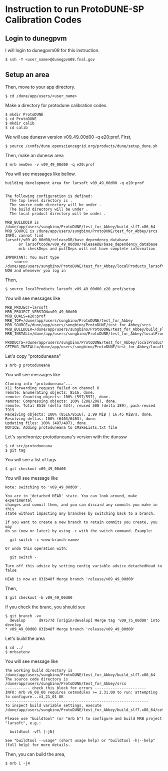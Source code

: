 # Instruction to run ProtoDUNE-SP Calibration Codes
## Login to dunegpvm
I will login to dunegpvm08 for this instruction.
```
$ ssh -Y <user_name>@dunegpvm08.fnal.gov
```

## Setup an area
Then, move to your app directory.
```
$ cd /dune/app/users/<user_name>
```
Make a directory for protodune calibration codes.
```
$ mkdir ProtoDUNE
$ cd ProtoDUNE
$ mkdir calib
$ cd calib
```
We will use dunesw version v09_49_00d00 -q e20:prof.
First,
```
$ source /cvmfs/dune.opensciencegrid.org/products/dune/setup_dune.sh
```
Then, make an dunesw area
```
$ mrb newDev -v v09_49_00d00 -q e20:prof
```
You will see messages like bellow.
```
building development area for larsoft v09_49_00d00 -q e20:prof


The following configuration is defined:
  The top level directory is .
  The source code directory will be under .
  The build directory will be under .
  The local product directory will be under .

MRB_BUILDDIR is /dune/app/users/sungbino/ProtoDUNE/test_for_Abbey/build_slf7.x86_64
MRB_SOURCE is /dune/app/users/sungbino/ProtoDUNE/test_for_Abbey/srcs 
INFO: cannot find larsoft/v09_49_00d00/releaseDB/base_dependency_database
      or larsoftcode/v09_49_00d00/releaseDB/base_dependency_database
      mrb checkDeps and pullDeps will not have complete information

IMPORTANT: You must type
    source /dune/app/users/sungbino/ProtoDUNE/test_for_Abbey/localProducts_larsoft_v09_49_00d00_e20_prof/setup
NOW and whenever you log in
```
Then,
```
$ source localProducts_larsoft_v09_49_00d00_e20_prof/setup 
```
You will see messages like
```
MRB_PROJECT=larsoft
MRB_PROJECT_VERSION=v09_49_00d00
MRB_QUALS=e20:prof
MRB_TOP=/dune/app/users/sungbino/ProtoDUNE/test_for_Abbey
MRB_SOURCE=/dune/app/users/sungbino/ProtoDUNE/test_for_Abbey/srcs
MRB_BUILDDIR=/dune/app/users/sungbino/ProtoDUNE/test_for_Abbey/build_slf7.x86_64
MRB_INSTALL=/dune/app/users/sungbino/ProtoDUNE/test_for_Abbey/localProducts_larsoft_v09_49_00d00_e20_prof

PRODUCTS=/dune/app/users/sungbino/ProtoDUNE/test_for_Abbey/localProducts_larsoft_v09_49_00d00_e20_prof:/cvmfs/dune.opensciencegrid.org/products/dune:/cvmfs/larsoft.opensciencegrid.org/products:/cvmfs/larsoft.opensciencegrid.org/packages:/cvmfs/fermilab.opensciencegrid.org/products/common/db/
CETPKG_INSTALL=/dune/app/users/sungbino/ProtoDUNE/test_for_Abbey/localProducts_larsoft_v09_49_00d00_e20_prof
```
Let's copy "protoduneana"
```
$ mrb g protoduneana
```
You will see messages like
```
Cloning into 'protoduneana'...
X11 forwarding request failed on channel 0
remote: Enumerating objects: 8516, done.
remote: Counting objects: 100% (597/597), done.
remote: Compressing objects: 100% (208/208), done.
remote: Total 8516 (delta 434), reused 508 (delta 389), pack-reused 7919
Receiving objects: 100% (8516/8516), 2.99 MiB | 16.45 MiB/s, done.
Resolving deltas: 100% (6403/6403), done.
Updating files: 100% (487/487), done.
NOTICE: Adding protoduneana to CMakeLists.txt file
```
Let's synchronize protoduneana's version with the dunssw
```
$ cd src/protoduneana
$ git tag
```
You will see a list of tags.
```
$ git checkout v09_49_00d00
```
You will see message like
```
Note: switching to 'v09_49_00d00'.

You are in 'detached HEAD' state. You can look around, make experimental
changes and commit them, and you can discard any commits you make in this
state without impacting any branches by switching back to a branch.

If you want to create a new branch to retain commits you create, you may
do so (now or later) by using -c with the switch command. Example:

  git switch -c <new-branch-name>

Or undo this operation with:

  git switch -

Turn off this advice by setting config variable advice.detachedHead to false

HEAD is now at 831b48f Merge branch 'release/v09_49_00d00'
```
Then,
```
$ git checkout -b v09_49_00d00
```
If you check the branc, you should see
```
$ git branch -vv
  develop      d97577d [origin/develop] Merge tag 'v09_75_00d00' into develop
* v09_49_00d00 831b48f Merge branch 'release/v09_49_00d00'
```
Let's build the area
```
$ cd ../
$ mrbsetenv
```
You will see message like
```
The working build directory is /dune/app/users/sungbino/ProtoDUNE/test_for_Abbey/build_slf7.x86_64
The source code directory is /dune/app/users/sungbino/ProtoDUNE/test_for_Abbey/srcs
----------- check this block for errors -----------------------
INFO: mrb v6_08_00 requires cetmodules >= 2.31.00 to run: attempting to configure...v3_21_01 OK
----------------------------------------------------------------
To inspect build variable settings, execute /dune/app/users/sungbino/ProtoDUNE/test_for_Abbey/build_slf7.x86_64/cetpkg_info.sh

Please use "buildtool" (or "mrb b") to configure and build MRB project "larsoft", e.g.:

  buildtool -vTl [-jN]

See "buildtool --usage" (short usage help) or "buildtool -h|--help"
(full help) for more details.
```
Then, you can build the area,
```
$ mrb i -j4
```
